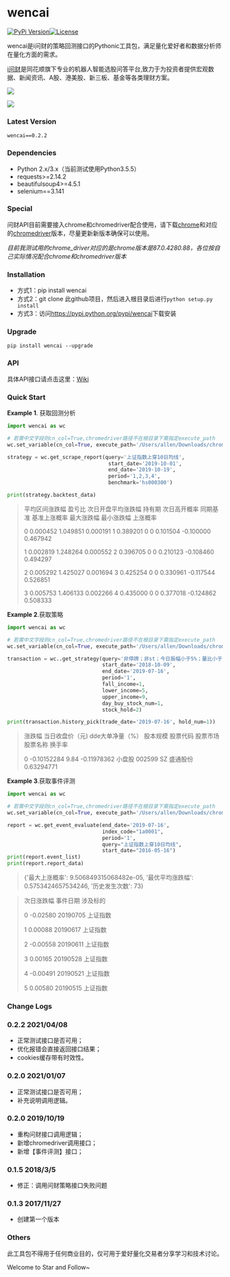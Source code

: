# wencai

[![PyPi Version](https://img.shields.io/pypi/v/wencai.svg)](https://pypi.org/project/wencai/)[![License](https://img.shields.io/badge/license-MIT-blue.svg)](LICENSE)

wencai是i问财的策略回测接口的Pythonic工具包，满足量化爱好者和数据分析师在量化方面的需求。

[i问财](http://www.iwencai.net/)是同花顺旗下专业的机器人智能选股问答平台,致力于为投资者提供宏观数据、新闻资讯、A股、港美股、新三板、基金等各类理财方案。

![](https://graysliver.oss-cn-shenzhen.aliyuncs.com/iwcpage.jpg)

![](https://graysliver.oss-cn-shenzhen.aliyuncs.com/iwc_strategy.JPG)

### Latest Version

```
wencai==0.2.2
```

### Dependencies

- Python 2.x/3.x（当前测试使用Python3.5.5）
- requests>=2.14.2
- beautifulsoup4>=4.5.1
- selenium==3.141

### Special
问财API目前需要接入chrome和chromedriver配合使用，请下载[chrome](https://www.google.cn/intl/zh-CN/chrome/)和对应的[chromedriver](https://npm.taobao.org/mirrors/chromedriver/)版本，尽量更新新版本确保可以使用。

*目前我测试用的chrome_driver对应的是chrome版本是87.0.4280.88，各位按自己实际情况配合chrome和chromedriver版本*

### Installation

- 方式1：pip install wencai
- 方式2：git clone 此github项目，然后进入根目录后进行```python setup.py install```
- 方式3：访问<https://pypi.python.org/pypi/wencai>下载安装

### Upgrade

```shell
pip install wencai --upgrade
```

### API

具体API接口请点击这里：[Wiki](https://github.com/GraySilver/wencai/blob/master/API.md)

### Quick Start

**Example 1**. 获取回测分析

```python
import wencai as wc

# 若需中文字段则cn_col=True,chromedriver路径不在根目录下需指定execute_path
wc.set_variable(cn_col=True, execute_path='/Users/allen/Downloads/chromedriver')

strategy = wc.get_scrape_report(query='上证指数上穿10日均线',
                                 start_date='2019-10-01',
                                 end_date='2019-10-19',
                                 period='1,2,3,4',
                                 benchmark='hs000300')

print(strategy.backtest_data)
```

> 平均区间涨跌幅       盈亏比  次日开盘平均涨跌幅  持有期    次日高开概率  同期基准  基准上涨概率     最大涨跌幅     最小涨跌幅      上涨概率
>
> 0  0.000452  1.049851   0.000191    1  0.389201     0       0  0.101504 -0.100000  0.467942
>
> 1  0.002819  1.248264   0.000552    2  0.396705     0       0  0.210123 -0.108460  0.494297
>
> 2  0.005292  1.425027   0.001694    3  0.425254     0       0  0.330961 -0.117544  0.526851
>
> 3  0.005753  1.406133   0.002266    4  0.435000     0       0  0.377018 -0.124862  0.508333



**Example 2**.获取策略

```python
import wencai as wc

# 若需中文字段则cn_col=True,chromedriver路径不在根目录下需指定execute_path
wc.set_variable(cn_col=True, execute_path='/Users/allen/Downloads/chromedriver')

transaction = wc..get_strategy(query='非停牌；非st；今日振幅小于5%；量比小于1；涨跌幅大于-5%小于1%；流通市值小于20亿；市盈率大于25小于80；主力控盘比例从大到小',
                               start_date='2018-10-09',
                               end_date='2019-07-16',
                               period='1',
                               fall_income=1,
                               lower_income=5,
                               upper_income=9,
                               day_buy_stock_num=1,
                               stock_hold=2)

print(transaction.history_pick(trade_date='2019-07-16', hold_num=1))
```

> 涨跌幅  当日收盘价（元)   dde大单净量（%） 股本规模    股票代码 股票市场  股票名称         换手率
>
> 0  -0.10152284      9.84  -0.11978362  小盘股  002599   SZ  盛通股份  0.63294771

**Example 3**.获取事件评测

```python
import wencai as wc

# 若需中文字段则cn_col=True,chromedriver路径不在根目录下需指定execute_path
wc.set_variable(cn_col=True, execute_path='/Users/allen/Downloads/chromedriver')

report = wc.get_event_evaluate(end_date='2019-07-16', 
                               index_code="1a0001", 
                               period='1', 
                               query="上证指数上穿10日均线",
                               start_date="2016-05-16")
print(report.event_list)
print(report.report_data)
```

> {'最大上涨概率': 9.506849315068482e-05, '最优平均涨跌幅': 0.5753424657534246, '历史发生次数': 73}

>次日涨跌幅      事件日期  涉及标的
>
>0   -0.02580  20190705  上证指数
>
>1    0.00088  20190617  上证指数
>
>2   -0.00558  20190611  上证指数
>
>3    0.00165  20190528  上证指数
>
>4   -0.00491  20190521  上证指数
>
>5    0.00580  20190515  上证指数

### Change Logs

### 0.2.2 2021/04/08

- 正常测试接口是否可用；
- 优化报错会直接返回接口结果；
- cookies缓存带有时效性。

### 0.2.0 2021/01/07

- 正常测试接口是否可用；
- 补充说明调用逻辑。

### 0.2.0 2019/10/19

- 重构问财接口调用逻辑；
- 新增chromedriver调用接口；
- 新增【事件评测】接口；

### 0.1.5 2018/3/5

- 修正：调用问财策略接口失败问题

### 0.1.3 2017/11/27

- 创建第一个版本

### Others
此工具包不得用于任何商业目的，仅可用于爱好量化交易者分享学习和技术讨论。

Welcome to Star and Follow~

